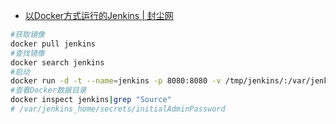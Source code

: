 

* [以Docker方式运行的Jenkins | 封尘网 ](https://www.58jb.com/html/109.html)

```sh
#获取镜像
docker pull jenkins  
#查找镜像
docker search jenkins 
#启动
docker run -d -t --name=jenkins -p 8080:8080 -v /tmp/jenkins/:/var/jenkins jenkins 
#查看Docker数据目录
docker inspect jenkins|grep "Source" 
# /var/jenkins_home/secrets/initialAdminPassword
```